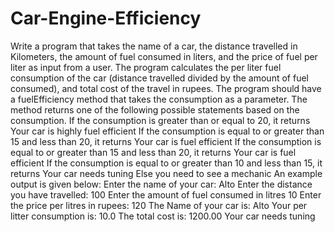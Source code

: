 # Car-Engine-Efficiency
Write a program that takes the name of a car, the distance travelled in Kilometers, the  amount of fuel consumed in liters, and the price of fuel per liter as input from a user.  The program calculates the per liter fuel consumption of the car (distance travelled  divided by the amount of fuel consumed), and total cost of the travel in rupees. The  program should have a fuelEfficiency method that takes the consumption as a  parameter. The method returns one of the following possible statements based on the  consumption.  If the consumption is greater than or equal to 20, it returns Your car is highly fuel  efficient If the consumption is equal to or greater than 15 and less than 20, it returns Your car  is fuel efficient If the consumption is equal to or greater than 15 and less than 20, it returns Your car  is fuel efficient If the consumption is equal to or greater than 10 and less than 15, it returns Your car  needs tuning Else you need to see a mechanic An example output is given below: Enter the name of your car: Alto Enter the distance you have travelled: 100 Enter the amount of fuel consumed in litres 10 Enter the price per litres in rupees: 120 The Name of your car is: Alto Your per litter consumption is: 10.0 The total cost is: 1200.00 Your car needs tuning
